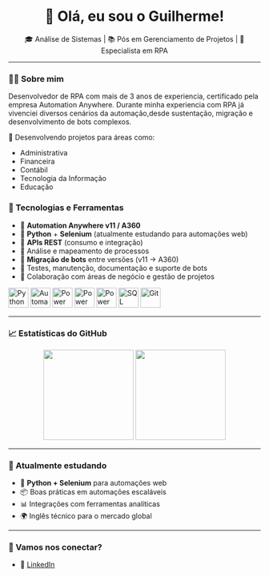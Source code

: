 <h1 align="center">👋 Olá, eu sou o Guilherme!</h1>

<p align="center">
  🎓 Análise de Sistemas | 📚 Pós em Gerenciamento de Projetos | 🤖 Especialista em RPA
</p>

---

### 👨‍💻 Sobre mim

Desenvolvedor de RPA com mais de 3 anos de experiencia, certificado pela empresa Automation Anywhere.
Durante minha experiencia com RPA já vivenciei diversos cenários da automação,desde sustentação, migração e desenvolvimento de bots complexos.

🚀 Desenvolvendo projetos para áreas como:

- Administrativa  
- Financeira  
- Contábil  
- Tecnologia da Informação
- Educação

### 🔧 Tecnologias e Ferramentas

- 🤖 **Automation Anywhere v11 / A360**
- 🐍 **Python** + **Selenium** (atualmente estudando para automações web)
- 📡 **APIs REST** (consumo e integração)
- 📝 Análise e mapeamento de processos
- 🔄 **Migração de bots** entre versões (v11 → A360)
- 🧪 Testes, manutenção, documentação e suporte de bots
- 🧠 Colaboração com áreas de negócio e gestão de projetos


<p align="left"> <img src="https://cdn.jsdelivr.net/gh/devicons/devicon/icons/python/python-original.svg" width="40" alt="Python"/> <img src="https://upload.wikimedia.org/wikipedia/commons/d/d5/Automation_Anywhere_logo.svg" width="40" alt="Automation Anywhere"/> <img src="https://upload.wikimedia.org/wikipedia/commons/c/cf/Microsoft_Power_Automate_logo.svg" width="40" alt="Power Automate"/> <img src="https://upload.wikimedia.org/wikipedia/commons/f/fc/Power_Apps_Logo.png" width="40" alt="Power Apps"/> <img src="https://upload.wikimedia.org/wikipedia/commons/c/cf/Microsoft_Power_BI_Logo.svg" width="40" alt="Power BI"/> <img src="https://cdn.jsdelivr.net/gh/devicons/devicon/icons/mysql/mysql-original.svg" width="40" alt="SQL"/> <img src="https://cdn.jsdelivr.net/gh/devicons/devicon/icons/git/git-original.svg" width="40" alt="Git"/> </p>

---

### 📈 Estatísticas do GitHub

<p align="center">
  <img height="180em" src="https://github-readme-stats.vercel.app/api?username=guilhermesoares&show_icons=true&theme=transparent&hide_border=true" />
  <img height="180em" src="https://github-readme-stats.vercel.app/api/top-langs/?username=guilhermesoares&layout=compact&theme=transparent&hide_border=true" />
</p>

---

### 🌱 Atualmente estudando

- 🐍 **Python + Selenium** para automações web
- 📦 Boas práticas em automações escaláveis
- 📊 Integrações com ferramentas analíticas
- 🌍 Inglês técnico para o mercado global

---

### 🤝 Vamos nos conectar?

- 💼 [LinkedIn](https://www.linkedin.com/in/guilherme-soares-silva/)
